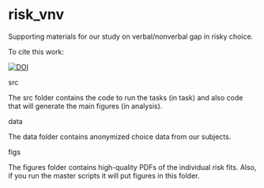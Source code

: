 # risk_vnv

Supporting materials for our study on verbal/nonverbal gap in risky choice.

To cite this work: 

[![DOI](https://zenodo.org/badge/.svg)](https://zenodo.org/badge/latestdoi/)

src

The src folder contains the code to run the tasks (in task) and also code that will generate the main figures (in analysis).

data

The data folder contains anonymized choice data from our subjects.

figs

The figures folder contains high-quality PDFs of the individual risk fits. Also, if you run the master scripts it will put figures in this folder.
